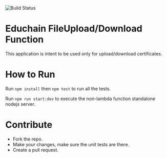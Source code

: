 ![Build Status](https://codebuild.eu-west-2.amazonaws.com/badges?uuid=eyJlbmNyeXB0ZWREYXRhIjoidHFjYU12ZThwM01SZkZhMklwQmdwUWhwUDlMeDBGWENRUDVXWlRNQndnYS9HSmNOWnZibDZuc29QRUtaVTNDQmQxaDZVRmJnSzlLeHlMVWRWR1FHSWZ3PSIsIml2UGFyYW1ldGVyU3BlYyI6InViUUJVYmUxM21sWCtHbXMiLCJtYXRlcmlhbFNldFNlcmlhbCI6MX0%3D&branch=master)

# Educhain FileUpload/Download Function

This application is intent to be used only for upload/download certificates.

# How to Run

Run `npm install` then `npm test` to run all the tests.

Run `npm run start:dev` to execute the non-lambda function standalone nodejs server.

# Contribute

* Fork the repo.
* Make your changes, make sure the unit tests are there.
* Create a pull request.
